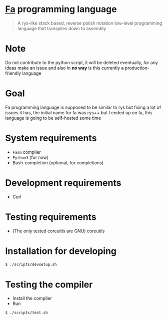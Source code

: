 # [Fa](<https://en.wikipedia.org/wiki/Fa_(letter)>) programming language

> A rys-like stack based, reverse polish notation low-level programming
> language that transpiles down to assembly

# Note

Do not contribute to the python script, it will be deleted eventually,
for any ideas make an issue and also in **no way** is this currently
a production-friendly language

# Goal

Fa programming language is supposed to be similar to rys but
fixing a lot of issues it has, the initial name for fa was
rys++ but I ended up on fa, this language is going to be self-hosted
some time

# System requirements

-   `Fasm` compiler
-   `Python3` (for now)
-   Bash-completion (optional, for completions)

# Development requirements

-   Curl

# Testing requirements

-   (The only tested coreuitls are GNU) coreutils

# Installation for developing

```bash
$ ./scripts/devsetup.sh
```

# Testing the compiler

-   Install the compiler
-   Run

```bash
$ ./scripts/test.sh
```
